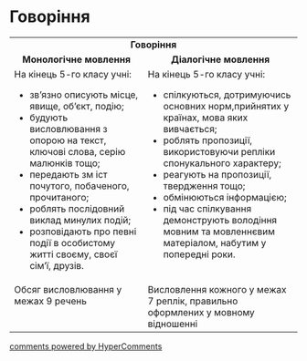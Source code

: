 <div id="hypercomments_widget" class="js-hypercomments-widget invisible"></div>

# Говоріння

<table>
    <td align="center" colspan="2"><b>Говоріння</b></td>
  </tr>
            <tr>
                <td align="center"><b>Монологічне мовлення</b></td>
                <td align="center"><b>Діалогічне мовлення</b></td>
            </tr>
            <tr>
<td style="vertical-align:top !important;">
На кінець 5-го класу учні:
<ul>
<li>зв’язно описують місце, явище, об’єкт, подію;</li>
<li>будують висловлювання з опорою на текст, ключові слова, серію малюнків тощо;</li>
<li>передають зм іст почутого, побаченого, прочитаного;</li>
<li>роблять послідовний виклад минулих подій;</li>
<li>розповідають про певні події в особистому житті своєму, своєї сім’ї, друзів.</li>
</ul>
</td>
<td style="vertical-align:top !important;">
На кінець 5-го класу учні:
<ul>
<li>спілкуються, дотримуючись основних норм,прийнятих у країнах, мова яких вивчається;</li>
<li>роблять пропозиції, використовуючи репліки спонукального характеру;</li>
<li>реагують на пропозиції, твердження тощо;</li>
<li>обмінюються інформацією;</li>
<li>під час спілкування демонструють володіння мовним та мовленнєвим матеріалом, набутим у попередні роки.</li>
</ul>
</td>
            <tr>
<td style="vertical-align:top !important;">
Обсяг висловлювання у межах 9 речень
</td>
<td style="vertical-align:top !important;">
Висловлення кожного у межах 7 реплік, правильно оформлених у мовному відношенні
</td>
</table>

<div class="js-hypercomments-container">
    <a href="http://hypercomments.com" class="hc-link" title="comments widget">comments powered by HyperComments</a>
</div>